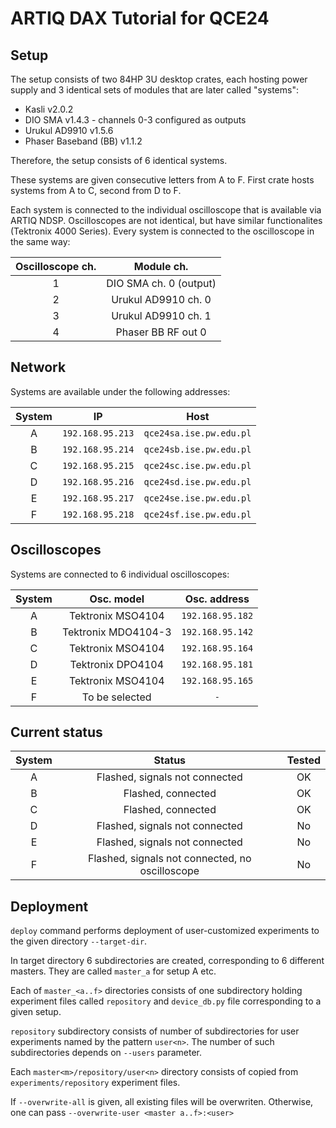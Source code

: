 # ARTIQ DAX Tutorial for QCE24

## Setup

The setup consists of two 84HP 3U desktop crates, each hosting power supply and 
3 identical sets of modules that are later called "systems":

* Kasli v2.0.2
* DIO SMA v1.4.3 - channels 0-3 configured as outputs
* Urukul AD9910 v1.5.6
* Phaser Baseband (BB) v1.1.2

Therefore, the setup consists of 6 identical systems.

These systems are given consecutive letters from A to F. First crate hosts
systems from A to C, second from D to F.

Each system is connected to the individual oscilloscope that is available via
ARTIQ NDSP. Oscilloscopes are not identical, but have similar functionalites
(Tektronix 4000 Series). Every system is connected to the oscilloscope in 
the same way:

Oscilloscope ch. |     Module ch.
:---------------:|:-------------------------:
 1               |    DIO SMA ch. 0 (output)
 2               | Urukul AD9910 ch. 0
 3               | Urukul AD9910 ch. 1
 4               | Phaser BB RF out 0

## Network

Systems are available under the following addresses:

System |        IP        |          Host
:-----:|:----------------:|:----------------------:
   A   | `192.168.95.213` | `qce24sa.ise.pw.edu.pl`
   B   | `192.168.95.214` | `qce24sb.ise.pw.edu.pl`
   C   | `192.168.95.215` | `qce24sc.ise.pw.edu.pl`
   D   | `192.168.95.216` | `qce24sd.ise.pw.edu.pl`
   E   | `192.168.95.217` | `qce24se.ise.pw.edu.pl`
   F   | `192.168.95.218` | `qce24sf.ise.pw.edu.pl`

## Oscilloscopes

Systems are connected to 6 individual oscilloscopes:

System |     Osc. model      |   Osc. address
:-----:|:-------------------:|:---------------:
   A   |  Tektronix MSO4104  | `192.168.95.182`
   B   | Tektronix MDO4104-3 | `192.168.95.142`
   C   |  Tektronix MSO4104  | `192.168.95.164`
   D   |  Tektronix DPO4104  | `192.168.95.181`
   E   |  Tektronix MSO4104  | `192.168.95.165`
   F   |   To be selected    |       `-`

## Current status

System |                     Status                      | Tested
:-----:|:-----------------------------------------------:|:-----:
   A   |         Flashed, signals not connected          |   OK
   B   |               Flashed, connected                |   OK
   C   |               Flashed, connected                |   OK
   D   |         Flashed, signals not connected          |   No
   E   |         Flashed, signals not connected          |   No
   F   | Flashed, signals not connected, no oscilloscope |   No

## Deployment

`deploy` command performs deployment of user-customized experiments
to the given directory `--target-dir`.

In target directory 6 subdirectories are created, corresponding to
6 different masters. They are called `master_a` for setup A etc.

Each of `master_<a..f>` directories consists of one subdirectory
holding experiment files called `repository` and `device_db.py` 
file corresponding to a given setup.

`repository` subdirectory consists of number of subdirectories
for user experiments named by the pattern `user<n>`. The number
of such subdirectories depends on `--users` parameter.

Each `master<m>/repository/user<n>` directory consists of copied
from `experiments/repository` experiment files.

If `--overwrite-all` is given, all existing files will be overwriten.
Otherwise, one can pass `--overwrite-user <master a..f>:<user>`
